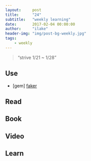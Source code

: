 ```yaml
---
layout:     post
title:      "24"
subtitle:   "weekly learning"
date:       2017-02-04 00:00:00
author:     "ilake"
header-img: "img/post-bg-weekly.jpg"
tags:
    - weekly
---
```

> “strive 1/21 ~ 1/28”

## Use

* <p>[gem] <a href="https://github.com/stympy/faker">faker</a></p>

## Read

## Book

## Video

## Learn
